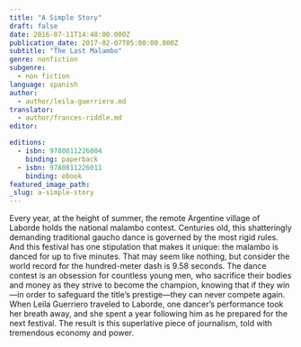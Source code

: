 ```yaml
---
title: "A Simple Story"
draft: false
date: 2016-07-11T14:48:00.000Z
publication_date: 2017-02-07T05:00:00.000Z
subtitle: "The Last Malambo"
genre: nonfiction
subgenre:
  - non fiction
language: spanish
author:
  - author/leila-guerriero.md
translator:
  - author/frances-riddle.md
editor:

editions:
  - isbn: 9780811226004
    binding: paperback
  - isbn: 9780811226011
    binding: ebook
featured_image_path:
_slug: a-simple-story
---
```


Every year, at the height of summer, the remote Argentine village of Laborde holds the national malambo contest. Centuries old, this shatteringly demanding traditional gaucho dance is governed by the most rigid rules. And this festival has one stipulation that makes it unique: the malambo is danced for up to five minutes. That may seem like nothing, but consider the world record for the hundred-meter dash is 9.58 seconds. The dance contest is an obsession for countless young men, who sacrifice their bodies and money as they strive to become the champion, knowing that if they win—in order to safeguard the title’s prestige—they can never compete again. When Leila Guerriero traveled to Laborde, one dancer’s performance took her breath away, and she spent a year following him as he prepared for the next festival. The result is this superlative piece of journalism, told with tremendous economy and power.

